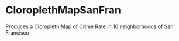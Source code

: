 # CloroplethMapSanFran
Produces a Cloropleth Map of Crime Rate in 10 neighborhoods of San Francisco
